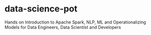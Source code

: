 # data-science-pot
Hands on Introduction to Apache Spark, NLP, ML and Operationalizing Models  for Data  Engineers, Data Scientist and Developers
